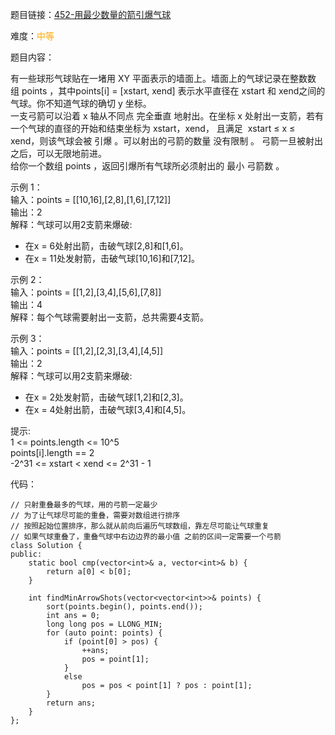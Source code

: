 题目链接：[452-用最少数量的箭引爆气球](https://leetcode-cn.com/problems/minimum-number-of-arrows-to-burst-balloons/)

难度：<font color="Orange">中等</font>

题目内容：

有一些球形气球贴在一堵用 XY 平面表示的墙面上。墙面上的气球记录在整数数组 points ，其中points[i] = [xstart, xend] 表示水平直径在 xstart 和 xend之间的气球。你不知道气球的确切 y 坐标。<br>
一支弓箭可以沿着 x 轴从不同点 完全垂直 地射出。在坐标 x 处射出一支箭，若有一个气球的直径的开始和结束坐标为 xstart，xend， 且满足  xstart ≤ x ≤ xend，则该气球会被 引爆 。可以射出的弓箭的数量 没有限制 。 弓箭一旦被射出之后，可以无限地前进。<br>
给你一个数组 points ，返回引爆所有气球所必须射出的 最小 弓箭数 。

示例 1：<br>
输入：points = \[[10,16],[2,8],[1,6],[7,12]]<br>
输出：2<br>
解释：气球可以用2支箭来爆破:
- 在x = 6处射出箭，击破气球[2,8]和[1,6]。
- 在x = 11处发射箭，击破气球[10,16]和[7,12]。

示例 2：<br>
输入：points = \[[1,2],[3,4],[5,6],[7,8]]<br>
输出：4<br>
解释：每个气球需要射出一支箭，总共需要4支箭。

示例 3：<br>
输入：points = \[[1,2],[2,3],[3,4],[4,5]]<br>
输出：2<br>
解释：气球可以用2支箭来爆破:
- 在x = 2处发射箭，击破气球[1,2]和[2,3]。
- 在x = 4处射出箭，击破气球[3,4]和[4,5]。

提示:<br>
1 <= points.length <= 10^5<br>
points[i].length == 2<br>
-2^31 <= xstart < xend <= 2^31 - 1


代码：
```
// 只射重叠最多的气球，用的弓箭一定最少
// 为了让气球尽可能的重叠，需要对数组进行排序
// 按照起始位置排序，那么就从前向后遍历气球数组，靠左尽可能让气球重复
// 如果气球重叠了，重叠气球中右边边界的最小值 之前的区间一定需要一个弓箭
class Solution {
public:
    static bool cmp(vector<int>& a, vector<int>& b) {
        return a[0] < b[0];
    }

    int findMinArrowShots(vector<vector<int>>& points) {
        sort(points.begin(), points.end());
        int ans = 0;
        long long pos = LLONG_MIN;
        for (auto point: points) {
            if (point[0] > pos) {
                ++ans;
                pos = point[1];
            }
            else
                pos = pos < point[1] ? pos : point[1];
        }
        return ans;
    }
};
```